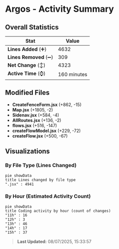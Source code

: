 # Argos - Activity Summary 

## Overall Statistics

| Stat                   | Value                                                             |
| ---------------------- | ----------------------------------------------------------------- |
| **Lines Added** (➕)   | 4632                                          |
| **Lines Removed** (➖) | 309                                        |
| **Net Change** (↕)    | 4323                |
| **Active Time** (⌚)   | 160 minutes |


## Modified Files
- **CreateFenceForm.jsx** (+862, -15)
- **Map.jsx** (+1805, -2)
- **Sidenav.jsx** (+584, -4)
- **AllRoutes.jsx** (+136, -2)
- **flows.jsx** (+516, -147)
- **createFlowModel.jsx** (+229, -72)
- **createFlow.jsx** (+500, -67)

## Visualizations

### By File Type (Lines Changed)

```mermaid
pie showData
title Lines changed by file type
".jsx" : 4941
```

### By Hour (Estimated Activity Count)

```mermaid
pie showData
title Coding activity by hour (count of changes)
"11h" : 16
"12h" : 3
"13h" : 46
"14h" : 17
"15h" : 37
```


> **Last Updated:** 08/07/2025, 15:33:57
